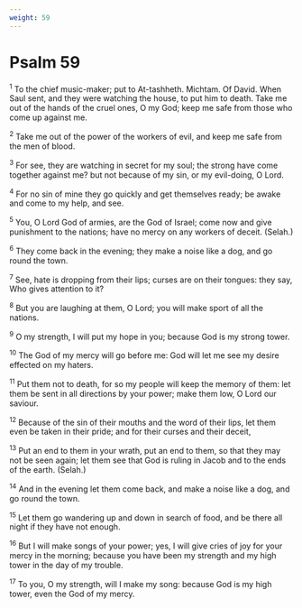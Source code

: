 ```yaml
---
weight: 59
---
```


# Psalm 59

<sup>1</sup> To the chief music-maker; put to At-tashheth. Michtam. Of David. When Saul sent, and they were watching the house, to put him to death. Take me out of the hands of the cruel ones, O my God; keep me safe from those who come up against me. 

<sup>2</sup> Take me out of the power of the workers of evil, and keep me safe from the men of blood. 

<sup>3</sup> For see, they are watching in secret for my soul; the strong have come together against me? but not because of my sin, or my evil-doing, O Lord. 

<sup>4</sup> For no sin of mine they go quickly and get themselves ready; be awake and come to my help, and see. 

<sup>5</sup> You, O Lord God of armies, are the God of Israel; come now and give punishment to the nations; have no mercy on any workers of deceit. (Selah.) 

<sup>6</sup> They come back in the evening; they make a noise like a dog, and go round the town. 

<sup>7</sup> See, hate is dropping from their lips; curses are on their tongues: they say, Who gives attention to it? 

<sup>8</sup> But you are laughing at them, O Lord; you will make sport of all the nations. 

<sup>9</sup> O my strength, I will put my hope in you; because God is my strong tower. 

<sup>10</sup> The God of my mercy will go before me: God will let me see my desire effected on my haters. 

<sup>11</sup> Put them not to death, for so my people will keep the memory of them: let them be sent in all directions by your power; make them low, O Lord our saviour. 

<sup>12</sup> Because of the sin of their mouths and the word of their lips, let them even be taken in their pride; and for their curses and their deceit, 

<sup>13</sup> Put an end to them in your wrath, put an end to them, so that they may not be seen again; let them see that God is ruling in Jacob and to the ends of the earth. (Selah.) 

<sup>14</sup> And in the evening let them come back, and make a noise like a dog, and go round the town. 

<sup>15</sup> Let them go wandering up and down in search of food, and be there all night if they have not enough. 

<sup>16</sup> But I will make songs of your power; yes, I will give cries of joy for your mercy in the morning; because you have been my strength and my high tower in the day of my trouble. 

<sup>17</sup> To you, O my strength, will I make my song: because God is my high tower, even the God of my mercy. 


